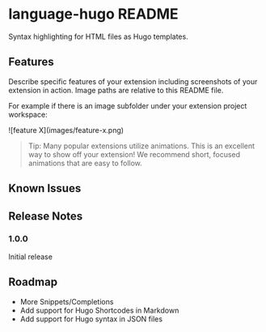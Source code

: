 # language-hugo README

Syntax highlighting for HTML files as Hugo templates.


## Features

Describe specific features of your extension including screenshots of your extension in action. Image paths are relative to this README file.

For example if there is an image subfolder under your extension project workspace:

\!\[feature X\]\(images/feature-x.png\)

> Tip: Many popular extensions utilize animations. This is an excellent way to show off your extension! We recommend short, focused animations that are easy to follow.


## Known Issues


## Release Notes

### 1.0.0

Initial release


## Roadmap

- More Snippets/Completions
- Add support for Hugo Shortcodes in Markdown
- Add support for Hugo syntax in JSON files
